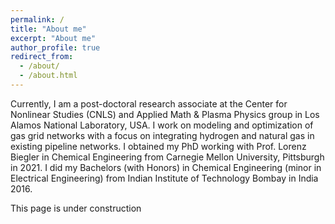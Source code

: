 ```yaml
---
permalink: /
title: "About me"
excerpt: "About me"
author_profile: true
redirect_from: 
  - /about/
  - /about.html
---
```


Currently, I am a post-doctoral research associate at the <a href = "https://cnls.lanl.gov/External/" target="_blank" style="text-decoration:none"> Center for Nonlinear Studies (CNLS)</a> and <a href = "https://www.lanl.gov/org/ddste/aldsc/theoretical/applied-mathematics-plasma-physics/index.php" target="_blank" style="text-decoration:none"> Applied Math & Plasma Physics </a> group in Los Alamos National Laboratory, USA. I work on modeling and optimization of gas grid networks with a focus on integrating hydrogen and natural gas in existing pipeline networks. I obtained my PhD working with Prof. <a href = "http://numero.cheme.cmu.edu/" target="_blank" style="text-decoration:none"> Lorenz Biegler </a> in Chemical Engineering from Carnegie Mellon University, Pittsburgh in 2021. I did my Bachelors (with Honors) in Chemical Engineering (minor in Electrical Engineering) from Indian Institute of Technology Bombay in India 2016.

This page is under construction
